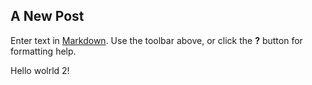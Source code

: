 ## A New Post

Enter text in [Markdown](http://daringfireball.net/projects/markdown/). Use the toolbar above, or click the **?** button for formatting help.

Hello wolrld 2!

